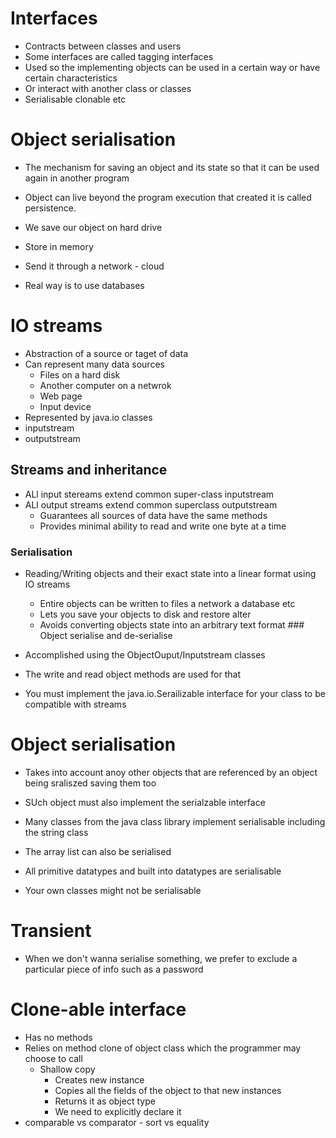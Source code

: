 # Interfaces

- Contracts between classes and users
- Some interfaces are called tagging interfaces
- Used so the implementing objects can be used in a certain way or have
  certain characteristics
- Or interact with another class or classes
- Serialisable clonable etc

# Object serialisation

- The mechanism for saving an object and its state so that it can be
  used again in another program

- Object can live beyond the program execution that created it is called
  persistence.

- We save our object on hard drive

- Store in memory

- Send it through a network - cloud

- Real way is to use databases

# IO streams

- Abstraction of a source or taget of data
- Can represent many data sources
  - Files on a hard disk
  - Another computer on a netwrok
  - Web page
  - Input device
- Represented by java.io classes
- inputstream
- outputstream

## Streams and inheritance

- ALl input stereams extend common super-class inputstream
- ALl output streams extend common superclass outputstream
  - Guarantees all sources of data have the same methods
  - Provides minimal ability to read and write one byte at a time

### Serialisation

- Reading/Writing objects and their exact state into a linear format
  using IO streams

  - Entire objects can be written to files a network a database etc
  - Lets you save your objects to disk and restore alter
  - Avoids converting objects state into an arbitrary text format \###
    Object serialise and de-serialise

- Accomplished using the ObjectOuput/Inputstream classes

- The write and read object methods are used for that

- You must implement the java.io.Serailizable interface for your class
  to be compatible with streams

# Object serialisation

- Takes into account anoy other objects that are referenced by an object
  being sraliszed saving them too

- SUch object must also implement the serialzable interface

- Many classes from the java class library implement serialisable
  including the string class

- The array list can also be serialised

- All primitive datatypes and built into datatypes are serialisable

- Your own classes might not be serialisable

# Transient

- When we don\'t wanna serialise something, we prefer to exclude a
  particular piece of info such as a password

# Clone-able interface

- Has no methods
- Relies on method clone of object class which the programmer may choose
  to call
  - Shallow copy
    - Creates new instance
    - Copies all the fields of the object to that new instances
    - Returns it as object type
    - We need to explicitly declare it
- comparable vs comparator - sort vs equality
